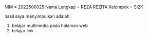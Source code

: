 NIM = 2022500025
Nama Lengkap = REZA REZITA
Kelompok = Si2K

hasil saya menyimpulkan adalah:
1) belajar multimedia pada halaman web
2) belajar link
